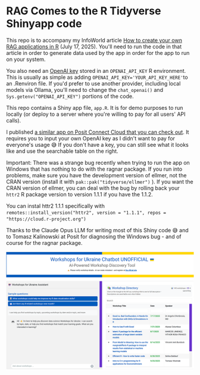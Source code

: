 # RAG Comes to the R Tidyverse Shinyapp code

This repo is to accompany my InfoWorld article [How to create your own RAG applications in R](https://www.infoworld.com/article/4020484/generative-ai-rag-comes-to-the-r-tidyverse.html) (July 17, 2025). You'll need to run the code in that article in order to generate data used by the app in order for the app to run on your system.

You also need an [OpenAI key](https://platform.openai.com/api-keys) stored in an `OPENAI_API_KEY` R environment. This is usually as simple as adding `OPENAI_API_KEY='YOUR_API_KEY_HERE'`to an .Renviron file. If you'd prefer to use another provider, including local models via Ollama, you'll need to change the `chat_openai()` and `Sys.getenv("OPENAI_API_KEY")` portions of the code.

This repo contains a Shiny app file, `app.R`. It is for demo purposes to run locally (or deploy to a server where you're willing to pay for all users' API calls).

I published [a similar app on Posit Connect Cloud that you can check out](https://smach-rag-4-ukraine-workshops-demo-app.share.connect.posit.cloud/). It requires you to input your own OpenAI key as I didn't want to pay for everyone's usage 😅 If you don't have a key, you can still see what it looks like and use the searchable table on the right.

Important: There was a strange bug recently when trying to run the app on Windows that has nothing to do with the ragnar package. If you run into 
problems, make sure you have the development version of ellmer, not the CRAN version 
(install it with `pak::pak("tidyverse/ellmer")` ). If you want the CRAN version of ellmer, you can deal with the bug by rolling back your `httr2` R package version to 
version 1.1.1 if you have the 1.1.2. 

You can instal httr2 1.1.1 specifically with      
`remotes::install_version("httr2", version = "1.1.1", repos = "https://cloud.r-project.org")`

Thanks to the Claude Opus LLM for writing most of this Shiny code 😅 and to
Tomasz Kalinowski at Posit for diagnosing the Windows bug - and of course for the ragnar package.

![_Screenshot of the app with a chatbot on left and table of workshops on the right_](app_screenshot.png)

